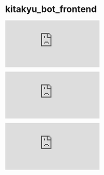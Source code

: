 # kitakyu_bot_frontend
![ポスター](https://github.com/IoriKobayashi1998/kitakyu_bot_frontend/files/6876076/chatbot.pdf)

![OCdemo_linebot_frontend_koba_entire1.pdf](https://github.com/IoriKobayashi1998/kitakyu_bot_frontend/files/6876117/OCdemo_linebot_frontend_koba_entire1.pdf)

![OCdemo_linebot_frontend_koba_entire2.pdf](https://github.com/IoriKobayashi1998/kitakyu_bot_frontend/files/6876118/OCdemo_linebot_frontend_koba_entire2.pdf)

